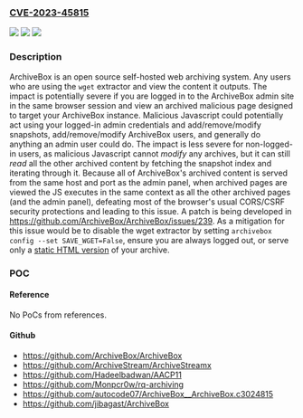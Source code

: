 ### [CVE-2023-45815](https://cve.mitre.org/cgi-bin/cvename.cgi?name=CVE-2023-45815)
![](https://img.shields.io/static/v1?label=Product&message=ArchiveBox&color=blue)
![](https://img.shields.io/static/v1?label=Version&message=%3C%3D%200.6.2%20&color=brightgreen)
![](https://img.shields.io/static/v1?label=Vulnerability&message=CWE-79%3A%20Improper%20Neutralization%20of%20Input%20During%20Web%20Page%20Generation%20('Cross-site%20Scripting')&color=brightgreen)

### Description

ArchiveBox is an open source self-hosted web archiving system. Any users who are using the `wget` extractor and view the content it outputs. The impact is potentially severe if you are logged in to the ArchiveBox admin site in the same browser session and view an archived malicious page designed to target your ArchiveBox instance. Malicious Javascript could potentially act using your logged-in admin credentials and add/remove/modify snapshots, add/remove/modify ArchiveBox users, and generally do anything an admin user could do. The impact is less severe for non-logged-in users, as malicious Javascript cannot *modify* any archives, but it can still *read* all the other archived content by fetching the snapshot index and iterating through it. Because all of ArchiveBox's archived content is served from the same host and port as the admin panel, when archived pages are viewed the JS executes in the same context as all the other archived pages (and the admin panel), defeating most of the browser's usual CORS/CSRF security protections and leading to this issue. A patch is being developed in https://github.com/ArchiveBox/ArchiveBox/issues/239. As a mitigation for this issue would be to disable the wget extractor by setting `archivebox config --set SAVE_WGET=False`, ensure you are always logged out, or serve only a [static HTML version](https://github.com/ArchiveBox/ArchiveBox/wiki/Publishing-Your-Archive#2-export-and-host-it-as-static-html) of your archive.

### POC

#### Reference
No PoCs from references.

#### Github
- https://github.com/ArchiveBox/ArchiveBox
- https://github.com/ArchiveStream/ArchiveStreamx
- https://github.com/Hadeelbadwan/AACP11
- https://github.com/Monpcr0w/rq-archiving
- https://github.com/autocode07/ArchiveBox__ArchiveBox.c3024815
- https://github.com/jibagast/ArchiveBox

